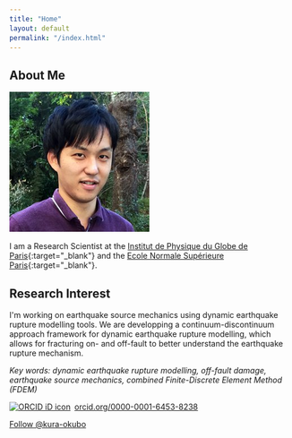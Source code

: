 ```yaml
---
title: "Home"
layout: default
permalink: "/index.html"
---
```


## About Me

<img class="profile-picture" src="photos/okubo01.jpg">

I am a Research Scientist at the [Institut de Physique du Globe de Paris](http://www.ipgp.fr/fr){:target="_blank"} and the [Ecole Normale Supérieure Paris](http://www.geologie.ens.fr/spiplabocnrs/){:target="_blank"}.

## Research Interest

I'm working on earthquake source mechanics using dynamic earthquake rupture modelling tools. We are developping a continuum-discontinuum approach framework for dynamic earthquake rupture modelling, which allows for fracturing on- and off-fault to better understand the earthquake rupture mechanism.

_Key words: dynamic earthquake rupture modelling, off-fault damage, earthquake source mechanics, combined Finite-Discrete Element Method (FDEM)_

<div itemscope itemtype="https://schema.org/Person"><a itemprop="sameAs" content="https://orcid.org/0000-0001-6453-8238" href="https://orcid.org/0000-0001-6453-8238" target="orcid.widget" rel="noopener noreferrer" style="vertical-align:top;"><img src="https://orcid.org/sites/default/files/images/orcid_16x16.png" style="width:1em;margin-right:.5em;" alt="ORCID iD icon">orcid.org/0000-0001-6453-8238</a></div>

<a class="github-button" href="https://github.com/kura-okubo" data-size="large" aria-label="Follow @kura-okubo on GitHub">Follow @kura-okubo</a>
